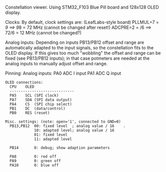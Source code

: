  Constellation viewer.
 Using STM32_F103 Blue Pill board and 128x128 OLED display.

 Clocks:
 By default, clock settings are: (LeafLabs-style board)
   PLLMUL=7 = *9 ==>  9*8 = 72 MHz (cannot be changed after reset!)
   ADCPRE=2 = /6 ==> 72/6 = 12 MHz (cannot be changed?)

 Analog inputs: Depending on inputs PB13/PB12 offset and range are automatically 
 adapted to the input signals, so the constellation fits to the OLED display.
 If this gives too much "wobbling" the offset and range can be fixed (see PB13/PB12 inputs); 
 in that case potmeters are needed at the analog inputs to manually adjust offset and range.
  

 Pinning:
    Analog inputs:
      PA0    ADC I input
      PA1    ADC Q input
 
    OLED connections:
      CPU    OLED
      -----------------------------
      PA5    SCL (SPI clock)
      PA7    SDA (SPI data output)
      PA4    CS  (SPI chip select)
      PB1    DC  (data/control)
      PB0    RES (reset)
  
    Misc. settings: (note: open='1', connected to GND=0)
      PB13,PB12  00: fixed level  ; analog value / 16    .
                 10: adapted level; analog value / 16    
                 01: fixed level
                 11: adapted level   
 
      PB14       0: debug; show adaption parameters
 
      PA8        0: red off
      PA9        0: green off
      PA10       0: blue off
